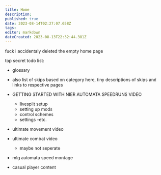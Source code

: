 ```yaml
---
title: Home
description: 
published: true
date: 2023-08-14T02:27:07.658Z
tags: 
editor: markdown
dateCreated: 2023-08-13T22:32:44.381Z
---
```


fuck i accidentaly deleted the empty home page





top secret todo list:

- glossary
- also list of skips based on category here, tiny descriptions of skips and links to respective pages

- GETTING STARTED WITH NIER AUTOMATA SPEEDRUNS VIDEO
	- livesplit setup
	- setting up mods
	- control schemes
	- settings
  -etc.
- ultimate movement video
- ultimate combat video
	- maybe not seperate


- mlg automata speed montage 

- casual player content
